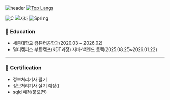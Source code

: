 ![header](https://capsule-render.vercel.app/api?type=wave&color=auto&height=250&section=header&text=My%20Page%20&fontSize=80)
[![Top Langs](https://github-readme-stats.vercel.app/api/top-langs/?username=JHeon123)](https://github.com/JHeon123/github-readme-stats)

![C](https://img.shields.io/badge/-C-123456?style=flat-square&logo=C&logoColor=black)
![자바](https://img.shields.io/badge/-자바-007396?style=flat&logo=Java&logoColor=ffffff)
![Spring](https://img.shields.io/badge/-Spring-6DB33F?style=for-the-badge&logo=Spring&logoColor=white)


### 🏫 Education
* 세종대학교 컴퓨터공학과(2020.03 ~ 2026.02)
* 멀티캠퍼스 부트캠프(KDT과정) 자바-백엔드 트랙(2025.08.25~2026.01.22)
---
### 🪪 Certification
* 정보처리기사 필기
* 정보처리기사 실기 예정()
* sqld 예정(붙으면)



